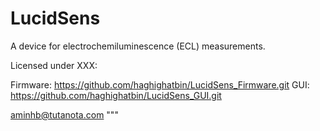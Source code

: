 # LucidSens

A device for electrochemiluminescence (ECL) measurements. 

Licensed under XXX:

Firmware: https://github.com/haghighatbin/LucidSens_Firmware.git
GUI: https://github.com/haghighatbin/LucidSens_GUI.git

aminhb@tutanota.com
"""